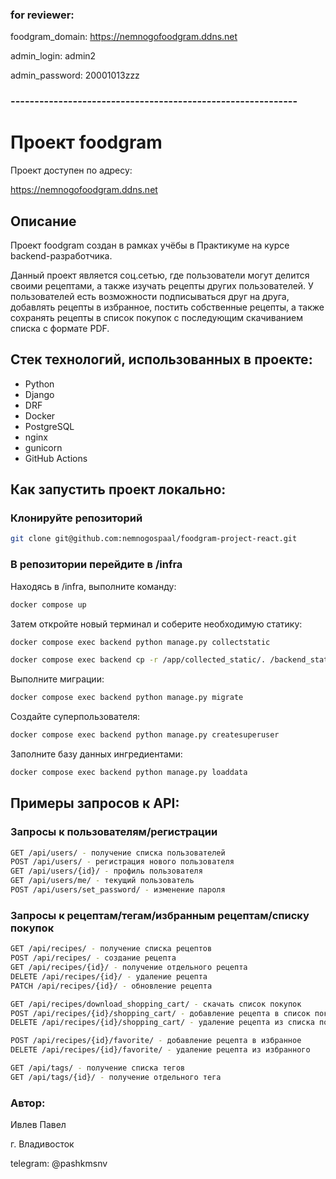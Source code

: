 ### for reviewer:
foodgram_domain: https://nemnogofoodgram.ddns.net

admin_login: admin2

admin_password: 20001013zzz

### ------------------------------------------------------------

# Проект foodgram

Проект доступен по адресу:

https://nemnogofoodgram.ddns.net


## Описание
Проект foodgram создан в рамках учёбы в Практикуме на курсе backend-разработчика.

Данный проект является соц.сетью, где пользователи могут делится своими рецептами, а также изучать рецепты других пользователей.
У пользователей есть возможности подписываться друг на друга, добавлять рецепты в избранное, постить собственные рецепты, а также сохранять рецепты в список покупок с последующим скачиванием списка с формате PDF.

## Стек технологий, использованных в проекте:
- Python
- Django
- DRF
- Docker
- PostgreSQL
- nginx
- gunicorn
- GitHub Actions

## Как запустить проект локально:

### Клонируйте репозиторий

```bash
git clone git@github.com:nemnogospaal/foodgram-project-react.git
```

### В репозитории перейдите в /infra

Находясь в /infra, выполните команду:

```bash
docker compose up
```

Затем откройте новый терминал и соберите необходимую статику:

```bash
docker compose exec backend python manage.py collectstatic
```

```bash
docker compose exec backend cp -r /app/collected_static/. /backend_static/static/
```

Выполните миграции:

```bash
docker compose exec backend python manage.py migrate
```

Создайте суперпользователя:

```bash
docker compose exec backend python manage.py createsuperuser
```

Заполните базу данных ингредиентами:

```bash
docker compose exec backend python manage.py loaddata
```

## Примеры запросов к API:


### Запросы к пользователям/регистрации

```bash
GET /api/users/ - получение списка пользователей
POST /api/users/ - регистрация нового пользователя
GET /api/users/{id}/ - профиль пользователя
GET /api/users/me/ - текущий пользователь
POST /api/users/set_password/ - изменение пароля
```

### Запросы к рецептам/тегам/избранным рецептам/списку покупок

```bash
GET /api/recipes/ - получение списка рецептов
POST /api/recipes/ - создание рецепта
GET /api/recipes/{id}/ - получение отдельного рецепта
DELETE /api/recipes/{id}/ - удаление рецепта
PATCH /api/recipes/{id}/ - обновление рецепта
```

```bash
GET /api/recipes/download_shopping_cart/ - скачать список покупок
POST /api/recipes/{id}/shopping_cart/ - добавление рецепта в список покупок
DELETE /api/recipes/{id}/shopping_cart/ - удаление рецепта из списка покупок
```

```bash
POST /api/recipes/{id}/favorite/ - добавление рецепта в избранное
DELETE /api/recipes/{id}/favorite/ - удаление рецепта из избранного
```

```bash
GET /api/tags/ - получение списка тегов
GET /api/tags/{id}/ - получение отдельного тега
```

### Автор:

Ивлев Павел

г. Владивосток

telegram: @pashkmsnv

